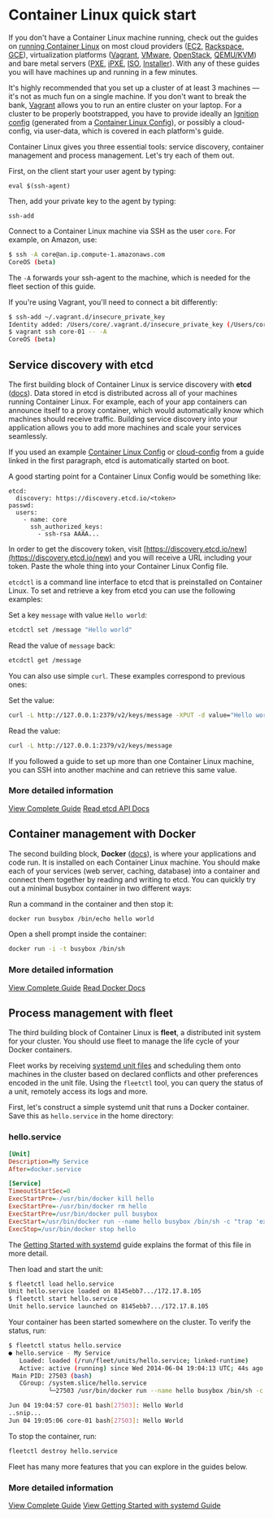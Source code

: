 # Container Linux quick start

If you don't have a Container Linux machine running, check out the guides on [running Container Linux][running-coreos] on most cloud providers ([EC2][ec2-docs], [Rackspace][rackspace-docs], [GCE][gce-docs]), virtualization platforms ([Vagrant][vagrant-docs], [VMware][vmware-docs], [OpenStack][openstack-docs], [QEMU/KVM][qemu-docs]) and bare metal servers ([PXE][pxe-docs], [iPXE][ipxe-docs], [ISO][iso-docs], [Installer][install-docs]). With any of these guides you will have machines up and running in a few minutes.

It's highly recommended that you set up a cluster of at least 3 machines &mdash; it's not as much fun on a single machine. If you don't want to break the bank, [Vagrant][vagrant-docs] allows you to run an entire cluster on your laptop. For a cluster to be properly bootstrapped, you have to provide ideally an [Ignition config][ignition] (generated from a [Container Linux Config][cl-configs]), or possibly a cloud-config, via user-data, which is covered in each platform's guide.

Container Linux gives you three essential tools: service discovery, container management and process management. Let's try each of them out.

First, on the client start your user agent by typing:

```
eval $(ssh-agent)
```

Then, add your private key to the agent by typing:

```
ssh-add
```

Connect to a Container Linux machine via SSH as the user `core`. For example, on Amazon, use:

```sh
$ ssh -A core@an.ip.compute-1.amazonaws.com
CoreOS (beta)
```

The `-A` forwards your ssh-agent to the machine, which is needed for the fleet section of this guide.

If you're using Vagrant, you'll need to connect a bit differently:

```sh
$ ssh-add ~/.vagrant.d/insecure_private_key
Identity added: /Users/core/.vagrant.d/insecure_private_key (/Users/core/.vagrant.d/insecure_private_key)
$ vagrant ssh core-01 -- -A
CoreOS (beta)
```

## Service discovery with etcd

The first building block of Container Linux is service discovery with **etcd** ([docs][etcd-docs]). Data stored in etcd is distributed across all of your machines running Container Linux. For example, each of your app containers can announce itself to a proxy container, which would automatically know which machines should receive traffic. Building service discovery into your application allows you to add more machines and scale your services seamlessly.

If you used an example [Container Linux Config][cl-configs] or [cloud-config](https://coreos.com/os/docs/latest/cloud-config.html) from a guide linked in the first paragraph, etcd is automatically started on boot.

A good starting point for a Container Linux Config would be something like:

```container-linux-config
etcd:
  discovery: https://discovery.etcd.io/<token>
passwd:
  users:
    - name: core
      ssh_authorized_keys:
        - ssh-rsa AAAA...
```

In order to get the discovery token, visit [https://discovery.etcd.io/new](https://discovery.etcd.io/new) and you will receive a URL including your token. Paste the whole thing into your Container Linux Config file.

`etcdctl` is a command line interface to etcd that is preinstalled on Container Linux. To set and retrieve a key from etcd you can use the following examples:

Set a key `message` with value `Hello world`:

```sh
etcdctl set /message "Hello world"
```

Read the value of `message` back:

```sh
etcdctl get /message
```

You can also use simple `curl`. These examples correspond to previous ones:

Set the value:

```sh
curl -L http://127.0.0.1:2379/v2/keys/message -XPUT -d value="Hello world"
```

Read the value:

```sh
curl -L http://127.0.0.1:2379/v2/keys/message
```

If you followed a guide to set up more than one Container Linux machine, you can SSH into another machine and can retrieve this same value.

### More detailed information

<a class="btn btn-primary" href="https://coreos.com/etcd/docs/latest/getting-started-with-etcd.html" data-category="More Information" data-event="Docs: Getting Started etcd">View Complete Guide</a>
<a class="btn btn-default" href="https://coreos.com/etcd/docs/latest/api.html">Read etcd API Docs</a>

## Container management with Docker

The second building block, **Docker** ([docs][docker-docs]), is where your applications and code run. It is installed on each Container Linux machine. You should make each of your services (web server, caching, database) into a container and connect them together by reading and writing to etcd. You can quickly try out a minimal busybox container in two different ways:

Run a command in the container and then stop it:

```sh
docker run busybox /bin/echo hello world
```

Open a shell prompt inside the container:

```sh
docker run -i -t busybox /bin/sh
```

### More detailed information

<a class="btn btn-primary" href="https://coreos.com/os/docs/latest/getting-started-with-docker.html" data-category="More Information" data-event="Docs: Getting Started docker">View Complete Guide</a>
<a class="btn btn-default" href="http://docs.docker.io/">Read Docker Docs</a>

## Process management with fleet

The third building block of Container Linux is **fleet**, a distributed init system for your cluster. You should use fleet to manage the life cycle of your Docker containers.

Fleet works by receiving [systemd unit files][getting-started-systemd] and scheduling them onto machines in the cluster based on declared conflicts and other preferences encoded in the unit file. Using the `fleetctl` tool, you can query the status of a unit, remotely access its logs and more.

First, let's construct a simple systemd unit that runs a Docker container. Save this as `hello.service` in the home directory:

### hello.service

```ini
[Unit]
Description=My Service
After=docker.service

[Service]
TimeoutStartSec=0
ExecStartPre=-/usr/bin/docker kill hello
ExecStartPre=-/usr/bin/docker rm hello
ExecStartPre=/usr/bin/docker pull busybox
ExecStart=/usr/bin/docker run --name hello busybox /bin/sh -c "trap 'exit 0' INT TERM; while true; do echo Hello World; sleep 1; done"
ExecStop=/usr/bin/docker stop hello
```

The [Getting Started with systemd][getting-started-systemd] guide explains the format of this file in more detail.

Then load and start the unit:

```sh
$ fleetctl load hello.service
Unit hello.service loaded on 8145ebb7.../172.17.8.105
$ fleetctl start hello.service
Unit hello.service launched on 8145ebb7.../172.17.8.105
```

Your container has been started somewhere on the cluster. To verify the status, run:

```sh
$ fleetctl status hello.service
● hello.service - My Service
   Loaded: loaded (/run/fleet/units/hello.service; linked-runtime)
   Active: active (running) since Wed 2014-06-04 19:04:13 UTC; 44s ago
 Main PID: 27503 (bash)
   CGroup: /system.slice/hello.service
           └─27503 /usr/bin/docker run --name hello busybox /bin/sh -c trap 'exit 0' INT TERM; while true; do echo Hello World; sleep 1; done

Jun 04 19:04:57 core-01 bash[27503]: Hello World
..snip...
Jun 04 19:05:06 core-01 bash[27503]: Hello World
```

To stop the container, run:

```sh
fleetctl destroy hello.service
```

Fleet has many more features that you can explore in the guides below.

### More detailed information

<a class="btn btn-primary" href="https://coreos.com/fleet/docs/latest/launching-containers-fleet.html" data-category="More Information" data-event="Docs: Launching Containers Fleet">View Complete Guide</a>
<a class="btn btn-default" href="https://coreos.com/os/docs/latest/getting-started-with-systemd.html" data-category="More Information" data-event="Docs: Getting Started with systemd">View Getting Started with systemd Guide</a>

[getting-started-systemd]: getting-started-with-systemd.md
[docker-docs]: https://docs.docker.io
[etcd-docs]: https://coreos.com/etcd/docs/latest/
[running-coreos]: https://coreos.com/docs/#running-coreos
[ec2-docs]: booting-on-ec2.md
[rackspace-docs]: booting-on-rackspace.md
[gce-docs]: booting-on-google-compute-engine.md
[vagrant-docs]: booting-on-vagrant.md
[vmware-docs]: booting-on-vmware.md
[openstack-docs]: booting-on-openstack.md
[qemu-docs]: booting-with-qemu.md
[pxe-docs]: booting-with-pxe.md
[ipxe-docs]: booting-with-ipxe.md
[iso-docs]: booting-with-iso.md
[install-docs]: installing-to-disk.md
[ignition]: https://coreos.com/blog/introducing-ignition.html
[cl-configs]: provisioning.md
